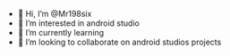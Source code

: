 - 👋 Hi, I’m @Mr198six
- 👀 I’m interested in android studio
- 🌱 I’m currently learning
- 💞️ I’m looking to collaborate on android studios projects
